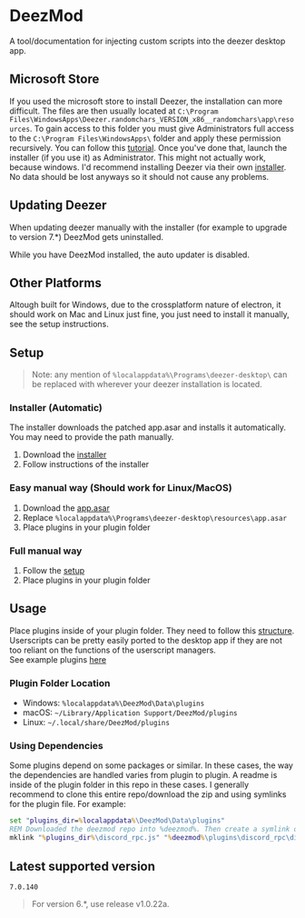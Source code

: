 # DeezMod
A tool/documentation for injecting custom scripts into the deezer desktop app.

## Microsoft Store
If you used the microsoft store to install Deezer, the installation can more difficult. The files are then usually located at `C:\Program Files\WindowsApps\Deezer.randomchars_VERSION_x86__randomchars\app\resources`. To gain access to this folder you must give Administrators full access to the `C:\Program Files\WindowsApps\` folder and apply these permission recursively. You can follow this [tutorial](https://forums.flightsimulator.com/t/take-ownership-of-the-windows-apps-folders/388969). Once you've done that, launch the installer (if you use it) as Administrator. This might not actually work, because windows. I'd recommend installing Deezer via their own [installer](https://www.deezer.com/explore/download/). No data should be lost anyways so it should not cause any problems.

## Updating Deezer
When updating deezer manually with the installer (for example to upgrade to version 7.*) DeezMod gets uninstalled.

While you have DeezMod installed, the auto updater is disabled.

## Other Platforms
Altough built for Windows, due to the crossplatform nature of electron, it should work on Mac and Linux just fine, you just need to install it manually, see the setup instructions.

## Setup
> Note: any mention of `%localappdata%\Programs\deezer-desktop\` can be replaced with wherever your deezer installation is located.

### Installer (Automatic)
The installer downloads the patched app.asar and installs it automatically. You may need to provide the path manually.
1. Download the [installer](https://raw.githubusercontent.com/bertigert/DeezMod/refs/heads/main/installer.bat)
2. Follow instructions of the installer

### Easy manual way (Should work for Linux/MacOS)
1. Download the [app.asar](https://github.com/bertigert/DeezMod/releases/latest/download/app.asar.zip)
2. Replace `%localappdata%\Programs\deezer-desktop\resources\app.asar`
3. Place plugins in your plugin folder

### Full manual way
1. Follow the [setup](https://github.com/bertigert/DeezMod/blob/main/docs/setup.md)
2. Place plugins in your plugin folder

## Usage
Place plugins inside of your plugin folder. They need to follow this [structure](https://github.com/bertigert/DeezMod/blob/main/docs/creating_plugins.md#plugin-structure).
Userscripts can be pretty easily ported to the desktop app if they are not too reliant on the functions of the userscript managers.\
See example plugins [here](https://github.com/bertigert/DeezMod/tree/main/plugins)

### Plugin Folder Location
- Windows: `%localappdata%\DeezMod\Data\plugins`
- macOS: `~/Library/Application Support/DeezMod/plugins`
- Linux: `~/.local/share/DeezMod/plugins`

### Using Dependencies
Some plugins depend on some packages or similar. In these cases, the way the dependencies are handled varies from plugin to plugin. A readme is inside of the plugin folder in this repo in these cases. I generally recommend to clone this entire repo/download the zip and using symlinks for the plugin file. For example:

```cmd
set "plugins_dir=%localappdata%\DeezMod\Data\plugins"
REM Downloaded the deezmod repo into %deezmod%. Then create a symlink of the main js file in the plugins directory. This way you don't clutter the plugins directory and don't need to worry about correctly structuring the dependencies (assuming the source of the plugin does it correctly).
mklink "%plugins_dir%\discord_rpc.js" "%deezmod%\plugins\discord_rpc\discord_rpc.js"
```

## Latest supported version
`7.0.140`
> For version 6.*, use release v1.0.22a.

